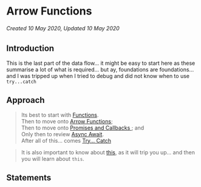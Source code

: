 # Arrow Functions

###### Created 10 May 2020, Updated 10 May 2020

## Introduction

This is the last part of the data flow... it might be easy to start here as these summarise a lot of what is required... but ay, foundations are foundations... and I was tripped up when I tried to debug and did not know when to use `try...catch`

## Approach

> Its best to start with [Functions](./functions.md).  
> Then to move onto [Arrow Functions](./arrowfunctions.md);  
> Then to move onto [Promises and Callbacks ](./promisescallbacks.md); and  
> Only then to review [Async Await](./asyncetc.md).  
> After all of this... comes [Try... Catch](./trycatch.md)

> It is also important to know about [this](./this.md), as it will trip you up... and then you will learn about `this`.

## Statements
